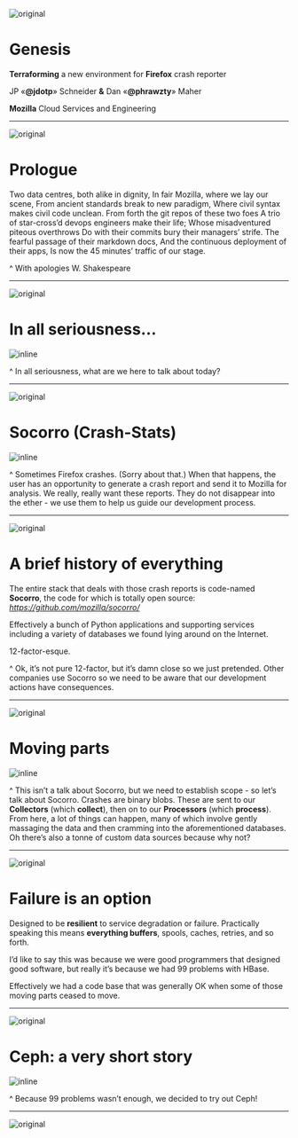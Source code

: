 ![original](https://dl.dropboxusercontent.com/u/2273146/terraform-theme.JPG)

# **Genesis**

**Terraforming** a new environment for **Firefox** crash reporter

JP «**@jdotp**» Schneider **&** Dan «**@phrawzty**» Maher

**Mozilla** Cloud Services and Engineering

---
![original](terraform-theme.jpg)

# **Prologue**

Two data centres, both alike in dignity,
In fair Mozilla, where we lay our scene,
From ancient standards break to new paradigm,
Where civil syntax makes civil code unclean.
From forth the git repos of these two foes
A trio of star-cross’d devops engineers make their life;
Whose misadventured piteous overthrows
Do with their commits bury their managers’ strife.
The fearful passage of their markdown docs,
And the continuous deployment of their apps,
Is now the 45 minutes’ traffic of our stage.

^ With apologies W. Shakespeare

---
![original](terraform-theme.jpg)

# **In all seriousness…**

![inline](stack_to_aws_meme_horizontal.jpg)

^ In all seriousness, what are we here to talk about today?

---
![original](terraform-theme.jpg)

# **Socorro (Crash-Stats)**

![inline](crash-stats.png)

^ Sometimes Firefox crashes. (Sorry about that.) When that happens, the user has an opportunity to generate a crash report and send it to Mozilla for analysis.
We really, really want these reports. They do not disappear into the ether - we use them to help us guide our development process.

---
![original](terraform-theme.jpg)

# **A brief history of everything**

The entire stack that deals with those crash reports is code-named **Socorro**, the code for which is totally open source:
*https://github.com/mozilla/socorro/*

Effectively a bunch of Python applications and supporting services including a variety of databases we found lying around on the Internet.

12-factor-esque.

^ Ok, it’s not pure 12-factor, but it’s damn close so we just pretended.
Other companies use Socorro so we need to be aware that our development actions have consequences.

---
![original](terraform-theme.jpg)

# **Moving parts**

![inline](socorro-block-diagram.png)

^ This isn’t a talk about Socorro, but we need to establish scope - so let’s talk about Socorro.
Crashes are binary blobs. These are sent to our **Collectors** (which **collect**), then on to our **Processors** (which **process**).
From here, a lot of things can happen, many of which involve gently massaging the data and then cramming into the aforementioned databases.
Oh there’s also a tonne of custom data sources because why not?

---
![original](terraform-theme.jpg)

# **Failure is an option**

Designed to be **resilient** to service degradation or failure. Practically speaking this means **everything buffers**, spools, caches, retries, and so forth.

I’d like to say this was because we were good programmers that designed good software, but really it’s because we had 99 problems with HBase.

Effectively we had a code base that was generally OK when some of those moving parts ceased to move.

---
![original](terraform-theme.jpg)

# **Ceph: a very short story**

![inline](jet_landing.gif)

^ Because 99 problems wasn’t enough, we decided to try out Ceph!

---
![original](terraform-theme.jpg)

